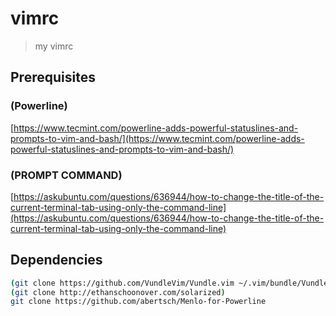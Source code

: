 # vimrc

> my vimrc

## Prerequisites

### (Powerline)

[https://www.tecmint.com/powerline-adds-powerful-statuslines-and-prompts-to-vim-and-bash/](https://www.tecmint.com/powerline-adds-powerful-statuslines-and-prompts-to-vim-and-bash/)

### (PROMPT COMMAND)

[https://askubuntu.com/questions/636944/how-to-change-the-title-of-the-current-terminal-tab-using-only-the-command-line](https://askubuntu.com/questions/636944/how-to-change-the-title-of-the-current-terminal-tab-using-only-the-command-line)

## Dependencies
```bash
(git clone https://github.com/VundleVim/Vundle.vim ~/.vim/bundle/Vundle.vim)
(git clone http://ethanschoonover.com/solarized)
git clone https://github.com/abertsch/Menlo-for-Powerline
```

